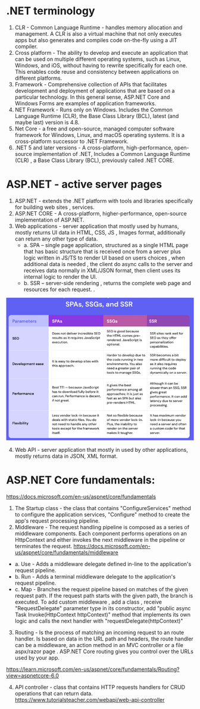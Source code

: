 # .NET terminology
1. CLR - Common Language Runtime - handles memory allocation and management. A CLR is also a virtual machine that not only executes apps but also generates and compiles code on-the-fly using a JIT compiler.
2. Cross platform - The ability to develop and execute an application that can be used on multiple different operating systems, such as Linux, Windows, and iOS, without having to rewrite specifically for each one. This enables code reuse and consistency between applications on different platforms.
3. Framework - Comprehensive collection of APIs that facilitates development and deployment of applications that are based on a particular technology. In this general sense, ASP.NET Core and Windows Forms are examples of application frameworks. 
4. NET Framework - Runs only on Windows. Includes the Common Language Runtime (CLR), the Base Class Library (BCL), latest (and maybe last) version is 4.8.
5. Net Core - a free and open-source, managed computer software framework for Windows, Linux, and macOS operating systems. It is a cross-platform successor to .NET Framework.
6. .NET 5 and later versions - A cross-platform, high-performance, open-source implementation of .NET, Includes a Common Language Runtime (CLR) , a Base Class Library (BCL), previously called .NET CORE.

# ASP.NET - active server pages

1. ASP.NET - extends the .NET platform with tools and libraries specifically for building web sites , services.
2. ASP.NET CORE - A cross-platform, higher-performance, open-source implementation of ASP.NET.
3. Web applications - server application that mostly used by humans, mostly returns UI data in HTML, CSS, JS , Images format, additionally can return any other type of data.
    * a. SPA – single page application, structured as a single HTML page that has basic structure that is received once from a server plus logic written in JS/TS to render UI based on users choices , when additional data is needed , the client do async calls to the server and receives data normally in XML/JSON format, then client uses its internal logic to render the UI.
    * b. SSR – server-side rendering , returns the complete web page and resources for each request. .

<img src="SSR_VS_SSG_VS_SPA.jpg" />


4. Web API - server application that mostly in used by other applications, mostly returns data in JSON, XML format.

# ASP.NET Core fundamentals:
https://docs.microsoft.com/en-us/aspnet/core/fundamentals
1. The Startup class - the class that contains "ConfigureServices" method to configure the application services, "Configure" method to create the app's request processing pipeline.
2. Middleware - The request handling pipeline is composed as a series of middleware components. 
Each component performs operations on an HttpContext and either invokes the next middleware in the pipeline or terminates the request.
https://docs.microsoft.com/en-us/aspnet/core/fundamentals/middleware
* a. Use - Adds a middleware delegate defined in-line to the application's request pipeline.
* b. Run - Adds a terminal middleware delegate to the application's request pipeline.
* c. Map - Branches the request pipeline based on matches of the given request path. If the request path starts with the given path, the branch is executed. 
To add custom middleware , add a class , receive "RequestDelegate" parameter type in its constructor,  add "public async Task Invoke(HttpContext httpContext)" method that implements its own logic and calls the next handler with "requestDelegate(httpContext)"  
3. Routing - Is the process of matching an incoming request to an route handler. Is based on data in the URL path and headers, the route handler can be a middleware, an action method in an MVC controller or a file aspx/razor page . ASP.NET Core routing gives you control over the URLs used by your app.
 
https://learn.microsoft.com/en-us/aspnet/core/fundamentals/Routing?view=aspnetcore-6.0

4. API controller - class that contains HTTP requests handlers for CRUD operations that can return data.
https://www.tutorialsteacher.com/webapi/web-api-controller

 



